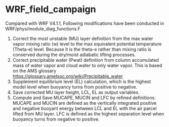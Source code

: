 # WRF_field_campaign
Compared with WRF V4.1.1, Following modifications have been conducted in WRF/phys/module_diag_functions.F

1)	Correct the most unstable (MU) layer definition from the max water vapor mixing ratio (w) level to the max equivalent potential temperature (Theta-e) level. Because it is the theta-e rather than mixing ratio is conserved during the dry/moist adiabatic lifting processes.
2)	Correct precipitable water (Pwat) definition from column accumulated mass of water vapor and cloud water to only water vapor. This is based on the AMS glossary https://glossary.ametsoc.org/wiki/Precipitable_water.
3)	Supplement equilibrium level (EL) calculation, which is the highest model level when buoyancy turns from positive to negative.
4)	Save corrected MU layer height, LCL, EL as output variables.
5)	Compute and Save MUCAPE, MUCIN and LFC by refined definitions: MUCAPE and MUCIN are defined as the vertically integrated positive and negative buoyant energy between LCL and EL with the air parcel lifted from MU layer. LFC is defined as the highest separation level when buoyancy turns from negative to positive.
